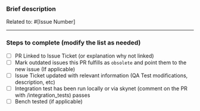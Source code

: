 ### Brief description
Related to: #[Issue Number]

---
### Steps to complete (modify the list as needed)
- [ ] PR Linked to Issue Ticket (or explanation why not linked)
- [ ] Mark outdated issues this PR fulfills as `obsolete` and point them to the new issue (If applicable)
- [ ] Issue Ticket updated with relevant information (QA Test modifications, description, etc)
- [ ] Integration test has been run locally or via skynet (comment on the PR with /integration_tests) passes
- [ ] Bench tested (if applicable)
